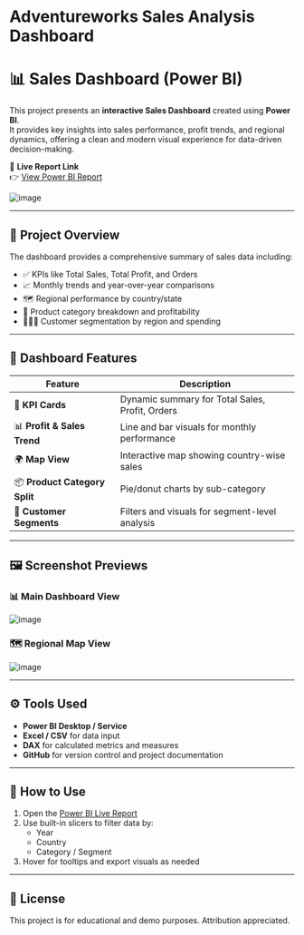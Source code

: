 # Adventureworks Sales Analysis Dashboard

# 📊 Sales Dashboard (Power BI)

This project presents an **interactive Sales Dashboard** created using **Power BI**.  
It provides key insights into sales performance, profit trends, and regional dynamics, offering a clean and modern visual experience for data-driven decision-making.

🔗 **Live Report Link**  
👉 [View Power BI Report](https://app.powerbi.com/view?r=eyJrIjoiM2M3YzMwMGEtOGU2Ny00ZWMzLWI5MzAtOWU2Y2EyZmRhOGJmIiwidCI6IjZlZmQwZjIwLTU3YzgtNDQ0Ny1iNTNmLTAwZDQ5OTJjYTUwYiJ9)

![image](https://github.com/user-attachments/assets/80752501-7441-4688-9376-a45c5fd4dfac)


---

## 🧾 Project Overview

The dashboard provides a comprehensive summary of sales data including:

- ✅ KPIs like Total Sales, Total Profit, and Orders
- 📈 Monthly trends and year-over-year comparisons
- 🗺️ Regional performance by country/state
- 🧱 Product category breakdown and profitability
- 🧑🏽‍💼 Customer segmentation by region and spending

---

## 📌 Dashboard Features

| Feature                         | Description                                          |
|--------------------------------|------------------------------------------------------|
| 🧮 **KPI Cards**                | Dynamic summary for Total Sales, Profit, Orders      |
| 📊 **Profit & Sales Trend**    | Line and bar visuals for monthly performance         |
| 🌍 **Map View**                | Interactive map showing country-wise sales           |
| 📦 **Product Category Split**  | Pie/donut charts by sub-category                     |
| 👥 **Customer Segments**       | Filters and visuals for segment-level analysis       |

---

## 🖼️ Screenshot Previews

### 📊 Main Dashboard View  
![image](https://github.com/user-attachments/assets/7da9fc0a-c310-4a2c-b77b-7068297e70d9)

### 🗺️ Regional Map View  
![image](https://github.com/user-attachments/assets/032f95d1-dd01-47c6-8a09-baa4f6f25e89)

---

## ⚙️ Tools Used

- **Power BI Desktop / Service**
- **Excel / CSV** for data input
- **DAX** for calculated metrics and measures
- **GitHub** for version control and project documentation

---

## 📂 How to Use

1. Open the [Power BI Live Report](https://app.powerbi.com/view?r=eyJrIjoiM2M3YzMwMGEtOGU2Ny00ZWMzLWI5MzAtOWU2Y2EyZmRhOGJmIiwidCI6IjZlZmQwZjIwLTU3YzgtNDQ0Ny1iNTNmLTAwZDQ5OTJjYTUwYiJ9)
2. Use built-in slicers to filter data by:
   - Year
   - Country
   - Category / Segment
3. Hover for tooltips and export visuals as needed

---

## 📄 License

This project is for educational and demo purposes. Attribution appreciated.



